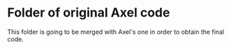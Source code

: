 
Folder of original Axel code
============================

This folder is going to be merged with Axel's one in order to obtain the
final code.

